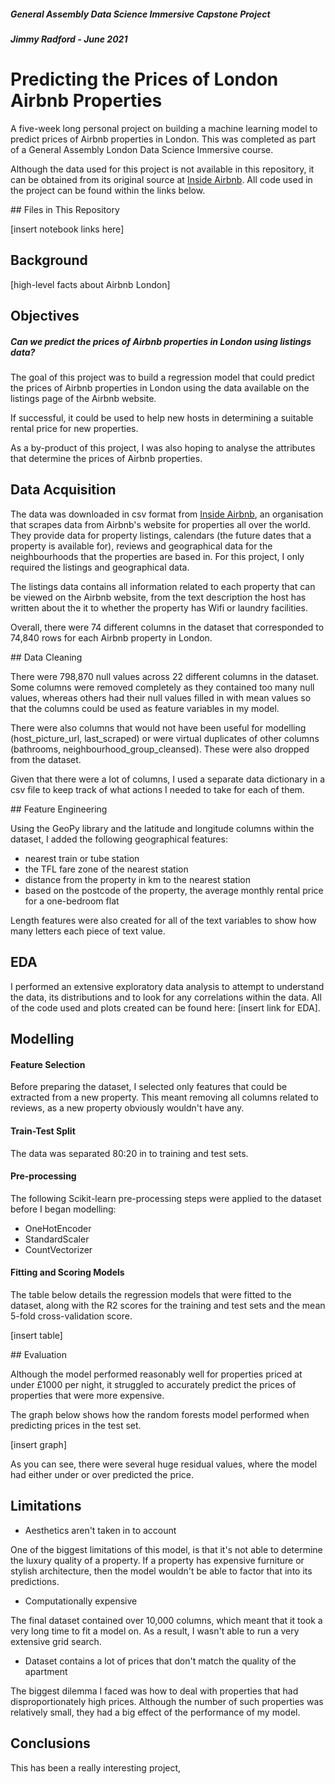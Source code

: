 ##### General Assembly Data Science Immersive Capstone Project

##### Jimmy Radford - June 2021

# Predicting the Prices of London Airbnb Properties

A five-week long personal project on building a machine learning model to predict prices of Airbnb properties in London. This was completed as part of a General Assembly London Data Science Immersive course.

Although the data used for this project is not available in this repository, it can be obtained from its original source at [Inside Airbnb](http://insideairbnb.com/). All code used in the project can be found within the links below.

## Files in This Repository

[insert notebook links here]

## Background

[high-level facts about Airbnb London]

## Objectives

##### Can we predict the prices of Airbnb properties in London using listings data?

The goal of this project was to build a regression model that could predict the prices of Airbnb properties in London using the data available on the listings page of the Airbnb website.

If successful, it could be used to help new hosts in determining a suitable rental price for new properties.

As a by-product of this project, I was also hoping to analyse the attributes that determine the prices of Airbnb properties.

## Data Acquisition

The data was downloaded in csv format from [Inside Airbnb](http://insideairbnb.com/), an organisation that scrapes data from Airbnb's website for properties all over the world. They provide data for property listings, calendars (the future dates that a property is available for), reviews and geographical data for the neighbourhoods that the properties are based in. For this project, I only required the listings and geographical data.

The listings data contains all information related to each property that can be viewed on the Airbnb website, from the text description the host has written about the it to whether the property has Wifi or laundry facilities.

Overall, there were 74 different columns in the dataset that corresponded to 74,840 rows for each Airbnb property in London.

## Data Cleaning

There were 798,870 null values across 22 different columns in the dataset. Some columns were removed completely as they contained too many null values, whereas others had their null values filled in with mean values so that the columns could be used as feature variables in my model.

There were also columns that would not have been useful for modelling (host_picture_url, last_scraped) or were virtual duplicates of other columns (bathrooms, neighbourhood_group_cleansed). These were also dropped from the dataset.

Given that there were a lot of columns, I used a separate data dictionary in a csv file to keep track of what actions I needed to take for each of them.

## Feature Engineering

Using the GeoPy library and the latitude and longitude columns within the dataset, I added the following geographical features:

- nearest train or tube station
- the TFL fare zone of the nearest station
- distance from the property in km to the nearest station
- based on the postcode of the property, the average monthly rental price for a one-bedroom flat

Length features were also created for all of the text variables to show how many letters each piece of text value.

## EDA

I performed an extensive exploratory data analysis to attempt to understand the data, its distributions and to look for any correlations within the data. All of the code used and plots created can be found here: [insert link for EDA].

## Modelling

#### Feature Selection

Before preparing the dataset, I selected only features that could be extracted from a new property. This meant removing all columns related to reviews, as a new property obviously wouldn't have any.

#### Train-Test Split

The data was separated 80:20 in to training and test sets.

#### Pre-processing

The following Scikit-learn pre-processing steps were applied to the dataset before I began modelling:

- OneHotEncoder
- StandardScaler
- CountVectorizer

#### Fitting and Scoring Models

The table below details the regression models that were fitted to the dataset, along with the R2 scores for the training and test sets and the mean 5-fold cross-validation score.

[insert table]

## Evaluation

Although the model performed reasonably well for properties priced at under £1000 per night, it struggled to accurately predict the prices of properties that were more expensive.

The graph below shows how the random forests model performed when predicting prices in the test set.

[insert graph]

As you can see, there were several huge residual values, where the model had either under or over predicted the price.

## Limitations

- Aesthetics aren't taken in to account

One of the biggest limitations of this model, is that it's not able to determine the luxury quality of a property. If a property has expensive furniture or stylish architecture, then the model wouldn't be able to factor that into its predictions.

- Computationally expensive

The final dataset contained over 10,000 columns, which meant that it took a very long time to fit a model on. As a result, I wasn't able to run a very extensive grid search.

- Dataset contains a lot of prices that don't match the quality of the apartment

The biggest dilemma I faced was how to deal with properties that had disproportionately high prices. Although the number of such properties was relatively small, they had a big effect of the performance of my model.

## Conclusions

This has been a really interesting project,
